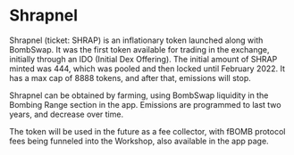 # Shrapnel

Shrapnel (ticket: SHRAP) is an inflationary token launched along with BombSwap. It was the first token available for trading in the exchange, initially through an IDO (Initial Dex Offering). The initial amount of SHRAP minted was 444, which was pooled and then locked until February 2022. It has a max cap of 8888 tokens, and after that, emissions will stop.

Shrapnel can be obtained by farming, using BombSwap liquidity in the Bombing Range section in the app. Emissions are programmed to last two years, and decrease over time.

The token will be used in the future as a fee collector, with fBOMB protocol fees being funneled into the Workshop, also available in the app page.